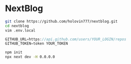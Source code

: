 # NextBlog
```bash
git clone https://github.com/holovin777/nextblog.git
cd nextblog
vim .env.local
```
```javascript
GITHUB_URL=https://api.github.com/users/YOUR_LOGIN/repos
GITHUB_TOKEN=token YOUR_TOKEN
```

```bash
npm init
npx next dev -H 0.0.0.0
```
